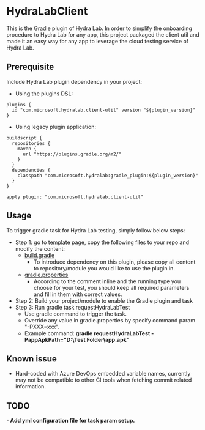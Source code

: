 # HydraLabClient
This is the Gradle plugin of Hydra Lab.
In order to simplify the onboarding procedure to Hydra Lab for any app, this project packaged the client util and made it an easy way for any app to leverage the cloud testing service of Hydra Lab.

## Prerequisite
Include Hydra Lab plugin dependency in your project:
- Using the plugins DSL:
```
plugins {
  id "com.microsoft.hydralab.client-util" version "${plugin_version}"
}
```
- Using legacy plugin application:
```
buildscript {
  repositories {
    maven {
      url "https://plugins.gradle.org/m2/"
    }
  }
  dependencies {
    classpath "com.microsoft.hydralab:gradle_plugin:${plugin_version}"
  }
}

apply plugin: "com.microsoft.hydralab.client-util"
```

## Usage
To trigger gradle task for Hydra Lab testing, simply follow below steps:
- Step 1: go to [template](https://github.com/microsoft/HydraLab/tree/main/gradle_plugin/src/main/resources/template) page, copy the following files to your repo and modify the content:
    - [build.gradle](https://github.com/microsoft/HydraLab/blob/main/gradle_plugin/src/main/resources/template/build.gradle)
        - To introduce dependency on this plugin, please copy all content to repository/module you would like to use the plugin in.
    - [gradle.properties](https://github.com/microsoft/HydraLab/blob/main/gradle_plugin/src/main/resources/template/gradle.properties)
        - According to the comment inline and the running type you choose for your test, you should keep all required parameters and fill in them with correct values.
- Step 2: Build your project/module to enable the Gradle plugin and task
- Step 3: Run gradle task requestHydraLabTest
    - Use gradle command to trigger the task.
    - Override any value in gradle.properties by specify command param "-PXXX=xxx".
    - Example command: **gradle requestHydraLabTest -PappApkPath="D:\Test Folder\app.apk"**

## Known issue
- Hard-coded with Azure DevOps embedded variable names, currently may not be compatible to other CI tools when fetching commit related information.

## TODO
**- Add yml configuration file for task param setup.**
